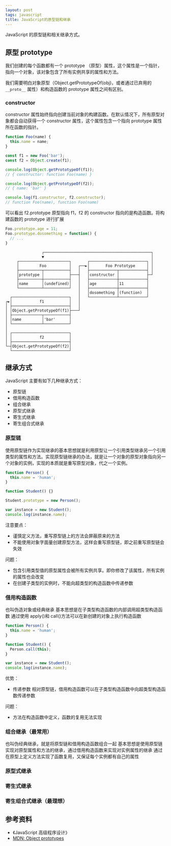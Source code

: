 ```yaml
---
layout: post
tags: javascript
title: JavaScript的原型链和继承
---
```


JavaScript 的原型链和相关继承方式。

## 原型 prototype

我们创建的每个函数都有一个 prototype （原型）属性，这个属性是一个指针，指向一个对象，该对象包含了所有实例共享的属性和方法。

我们需要明白对象原型（Object.getPrototypeOf(obj)，或者通过已弃用的 `__proto__` 属性）和构造函数的 prototype 属性之间有区别。

### constructor

constructor 属性始终指向创建当前对象的构建函数。在默认情况下，所有原型对象都会自动获得一个 constructor 属性，这个属性包含一个指向 prototype 属性所在函数的指针。

```js
function Foo(name) {
  this.name = name;
}

const f1 = new Foo('bar');
const f2 = Object.create(f1);

console.log(Object.getPrototypeOf(f1));
// { constructor: function Foo(name) }

console.log(Object.getPrototypeOf(f2));
// { name: 'bar' }

console.log(f1.constructor, f2.constructor);
// function Foo(name), function Foo(name)
```

可以看出 f2.prototype 原型指向 f1，f2 的 constructor 指向的是构造函数。将构建函数的 prototype 进行扩展

```js
Foo.prototype.age = 11;
Foo.prototype.dosomething = function() {
  // ...
}
```

```plain
                ┌───────────────────────────────────────────────┐
                ▼                                               │
     ┌──────────────────────┐       ┌─────────────────────────┐ │
     │         Foo          │   ┌──►│       Foo Prototype     │ │
     ├──────────┬───────────┤   │   ├────────────┬────────────┤ │
     │prototype │           ├───┤   │constructor │            ├─┘
     ├──────────┼───────────┤   │   ├────────────┼────────────┤
     │name      │(undefined)│   │   │age         │11          │
     └──────────┴───────────┘   │   ├────────────┼────────────┤
                                │   │dosomething │(function)  │
  ┌─────────────────────────┐   │   └────────────┴────────────┘
┌►│            f1           │   │
│ ├─────────────────────────┤   │
│ │Object.getPrototypeOf(f1)├───┘
│ ├─────────────┬───────────┤
│ │name         │'bar'      │
│ └─────────────┴───────────┘
│
│ ┌─────────────────────────┐
│ │            f2           │
│ ├─────────────────────────┤
└─┤Object.getPrototypeOf(f2)│
  └─────────────────────────┘
```

## 继承方式

JavaScript 主要有如下几种继承方式：

- 原型链
- 借用构造函数
- 组合继承
- 原型式继承
- 寄生式继承
- 寄生组合式继承

### 原型链

使用原型链作为实现继承的基本思想就是利用原型让一个引用类型继承另一个引用类型的属性和方法。实现原型链继承的办法，就是让一个对象的原型对象指向另一个对象的实例，实现的本质就是重写原型对象，代之一个实例。

```js
function Person() {
  this.name = 'human';
}

function Student() {}

Student.prototype = new Person();

var instance = new Student();
console.log(instance.name);
```

注意要点：

- 谨慎定义方法，重写原型链上的方法会屏蔽原来的方法
- 不能使用对象字面量创建原型方法，这样会重写原型链，即之前重写原型链会失效

问题：

- 包含引用类型值的原型属性会被所有实例共享。即你修改了该属性，所有实例的属性也会改变
- 在创建子类型的实例时，不能向超类型的构造函数中传递参数

### 借用构造函数

也叫伪造对象或经典继承
基本思想是在子类型构造函数的内部调用超类型构造函数
通过使用 apply()和 call()方法可以在新创建的对象上执行构造函数

```js
function Person() {
  this.name = 'human';
}

function Student() {
  Person.call(this);
}

var instance = new Student();
console.log(instance.name);
```

优势：

- 传递参数
  相对原型链，借用构造函数可以在子类型构造函数中向超类型构造函数传递参数

问题：

- 方法在构造函数中定义，函数的复用无法实现

### 组合继承（最常用）

也叫伪经典继承，就是将原型链和借用构造函数组合一起
基本思想是使用原型链实现对原型属性和方法的继承，通过借用构造函数来实现对实例属性的继承
通过在原型上定义方法实现了函数复用，又保证每个实例都有自己的属性

### 原型式继承

### 寄生式继承

### 寄生组合式继承（最理想）

## 参考资料

- 《JavaScript 高级程序设计》
- [MDN: Object prototypes](https://developer.mozilla.org/en-US/docs/Learn/JavaScript/Objects/Object_prototypes)
